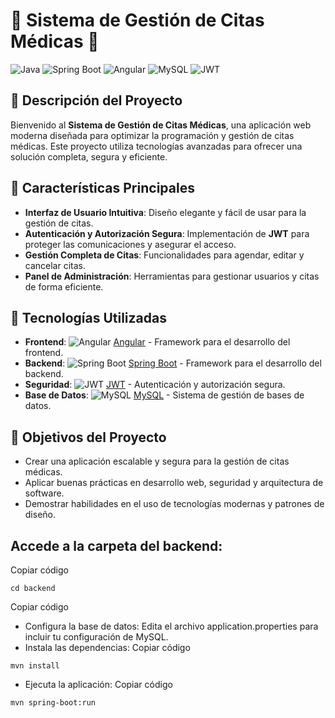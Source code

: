 # 📅 **Sistema de Gestión de Citas Médicas** 🏥

![Java](https://img.shields.io/badge/java-%23ED8B00.svg?style=for-the-badge&logo=java&logoColor=white) ![Spring Boot](https://img.shields.io/badge/spring%20boot-%236DB33F.svg?style=for-the-badge&logo=springboot&logoColor=white) ![Angular](https://img.shields.io/badge/angular-%23DD0031.svg?style=for-the-badge&logo=angular&logoColor=white) ![MySQL](https://img.shields.io/badge/mysql-%234479A1.svg?style=for-the-badge&logo=mysql&logoColor=white) ![JWT](https://img.shields.io/badge/jwt-%23000000.svg?style=for-the-badge&logo=json-web-tokens&logoColor=white)

## 🚀 **Descripción del Proyecto**

Bienvenido al **Sistema de Gestión de Citas Médicas**, una aplicación web moderna diseñada para optimizar la programación y gestión de citas médicas. Este proyecto utiliza tecnologías avanzadas para ofrecer una solución completa, segura y eficiente. 

## 🌟 **Características Principales**

- **Interfaz de Usuario Intuitiva**: Diseño elegante y fácil de usar para la gestión de citas.
- **Autenticación y Autorización Segura**: Implementación de **JWT** para proteger las comunicaciones y asegurar el acceso.
- **Gestión Completa de Citas**: Funcionalidades para agendar, editar y cancelar citas.
- **Panel de Administración**: Herramientas para gestionar usuarios y citas de forma eficiente.

## 🔧 **Tecnologías Utilizadas**

- **Frontend**: ![Angular](https://img.shields.io/badge/angular-%23DD0031.svg?style=for-the-badge&logo=angular&logoColor=white) [Angular](https://angular.io/) - Framework para el desarrollo del frontend.
- **Backend**: ![Spring Boot](https://img.shields.io/badge/spring%20boot-%236DB33F.svg?style=for-the-badge&logo=springboot&logoColor=white) [Spring Boot](https://spring.io/projects/spring-boot) - Framework para el desarrollo del backend.
- **Seguridad**: ![JWT](https://img.shields.io/badge/jwt-%23000000.svg?style=for-the-badge&logo=json-web-tokens&logoColor=white) [JWT](https://jwt.io/) - Autenticación y autorización segura.
- **Base de Datos**: ![MySQL](https://img.shields.io/badge/mysql-%234479A1.svg?style=for-the-badge&logo=mysql&logoColor=white) [MySQL](https://www.mysql.com/) - Sistema de gestión de bases de datos.

## 🎯 **Objetivos del Proyecto**

- Crear una aplicación escalable y segura para la gestión de citas médicas.
- Aplicar buenas prácticas en desarrollo web, seguridad y arquitectura de software.
- Demostrar habilidades en el uso de tecnologías modernas y patrones de diseño.

## **Accede a la carpeta del backend**:
Copiar código
```
cd backend
```
Copiar código

* Configura la base de datos: Edita el archivo application.properties para incluir tu configuración de MySQL.
* Instala las dependencias:
Copiar código
```
mvn install
```
* Ejecuta la aplicación:
Copiar código
```
mvn spring-boot:run
```




